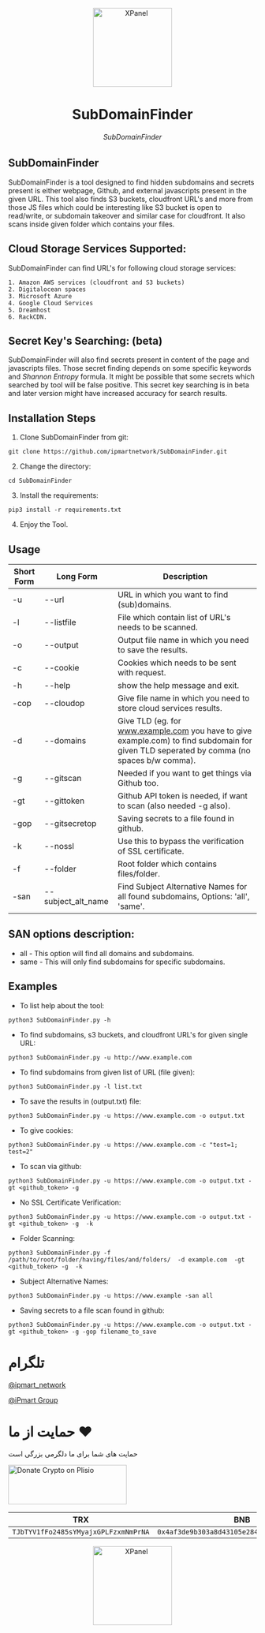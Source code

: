 <p align="center">
<picture>
<img width="160" height="160"  alt="XPanel" src="https://github.com/iPmartNetwork/iPmart-SSH/blob/main/images/logo.png">
</picture>
  </p> 
<p align="center">
<h1 align="center"/>SubDomainFinder</h1>
<h6 align="center">SubDomainFinder<h6>
</p>


## SubDomainFinder

SubDomainFinder is a tool designed to find hidden subdomains and secrets present is either webpage, Github, and external javascripts present in the given URL.
This tool also finds S3 buckets, cloudfront URL's and more from those JS files which could be interesting like S3 bucket is open to read/write, or subdomain takeover and similar case for cloudfront.
It also scans inside given folder which contains your files.

## Cloud Storage Services Supported:
SubDomainFinder can find URL's for following cloud storage services:
```
1. Amazon AWS services (cloudfront and S3 buckets)
2. Digitalocean spaces 
3. Microsoft Azure 
4. Google Cloud Services 
5. Dreamhost 
6. RackCDN. 
```
## Secret Key's Searching: (beta)
SubDomainFinder will also find secrets present in content of the page and javascripts files.
Those secret finding depends on some specific keywords and *Shannon Entropy* formula.
It might be possible that some secrets which searched by tool will be false positive.
This secret key searching is in beta and later version might have increased accuracy for search results.


## Installation Steps

1. Clone SubDomainFinder from git:
```
git clone https://github.com/ipmartnetwork/SubDomainFinder.git
```
2. Change the directory:
```
cd SubDomainFinder
```

3. Install the requirements:

```
pip3 install -r requirements.txt
```
4. Enjoy the Tool.



## Usage

Short Form    | Long Form     | Description
------------- | ------------- |-------------
-u            | --url         | URL in which you want to find (sub)domains.
-l            | --listfile    | File which contain list of URL's needs to be scanned.
-o            | --output      | Output file name in which you need to save the results.
-c            | --cookie      | Cookies which needs to be sent with request.
-h            | --help        | show the help message and exit.
-cop          | --cloudop     | Give file name in which you need to store cloud services results.
-d            | --domains     | Give TLD (eg. for www.example.com you have to give example.com) to find subdomain for given TLD seperated by comma (no spaces b/w comma).
-g            | --gitscan     | Needed if you want to get things via Github too.
-gt           | --gittoken    | Github API token is needed, if want to scan (also needed -g also).
-gop	      | --gitsecretop | Saving secrets to a file found in github.
-k            | --nossl       | Use this to bypass the verification of SSL certificate.
-f            | --folder      | Root folder which contains files/folder.
-san          | --subject_alt_name    |  Find Subject Alternative Names for all found subdomains, Options: 'all', 'same'.

## SAN options description:
* all - This option will find all domains and subdomains.
* same - This will only find subdomains for specific subdomains.

## Examples

* To list help about the tool:
```
python3 SubDomainFinder.py -h
```
* To find subdomains, s3 buckets, and cloudfront URL's for given single URL:
```
python3 SubDomainFinder.py -u http://www.example.com
```
* To find subdomains from given list of URL (file given):
```
python3 SubDomainFinder.py -l list.txt
```

* To save the results in (output.txt) file:
```
python3 SubDomainFinder.py -u https://www.example.com -o output.txt
```
* To give cookies:
```
python3 SubDomainFinder.py -u https://www.example.com -c "test=1; test=2"
```
* To scan via github:
```
python3 SubDomainFinder.py -u https://www.example.com -o output.txt -gt <github_token> -g 
```
* No SSL Certificate Verification:
```
python3 SubDomainFinder.py -u https://www.example.com -o output.txt -gt <github_token> -g  -k
```
* Folder Scanning:
```
python3 SubDomainFinder.py -f /path/to/root/folder/having/files/and/folders/  -d example.com  -gt <github_token> -g  -k
```
* Subject Alternative Names:
```
python3 SubDomainFinder.py -u https://www.example -san all
```
* Saving secrets to a file scan found in github:
```
python3 SubDomainFinder.py -u https://www.example.com -o output.txt -gt <github_token> -g -gop filename_to_save
```


# تلگرام

[@ipmart_network](https://t.me/ipmart_network)

[@iPmart Group](https://t.me/ipmartnetwork_gp)




 # حمایت از ما :hearts:
حمایت های شما برای ما دلگرمی بزرگی است<br> 
<p align="left">
<a href="https://plisio.net/donate/kB7QU7f7" target="_blank"><img src="https://plisio.net/img/donate/donate_light_icons_mono.png" alt="Donate Crypto on Plisio" width="240" height="80" /></a><br>
	
|                    TRX                   |                       BNB                         |                    Litecoin                       |
| ---------------------------------------- |:-------------------------------------------------:| -------------------------------------------------:|
| ```TJbTYV1fFo2485sYMyajxGPLFzxmNmPrNA``` |  ```0x4af3de9b303a8d43105e284823d95b4c600961a3``` | ```MPrkzFiNtw4Rg67bbZB6gCxa9LV87orABM``` |	

</p>	




<p align="center">
<picture>
<img width="160" height="160"  alt="XPanel" src="https://github.com/iPmartNetwork/iPmart-SSH/blob/main/images/logo.png">
</picture>
  </p> 

  
  

